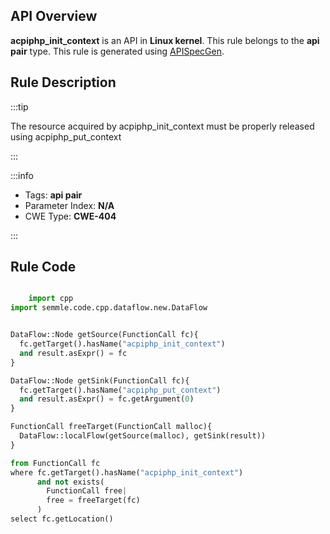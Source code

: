 ---
---


## API Overview
**acpiphp_init_context** is an API in **Linux kernel**. This rule belongs to the **api pair** type. This rule is generated using [APISpecGen](../../tools/APISpecGen).
## Rule Description

:::tip

The resource acquired by acpiphp_init_context must be properly released using acpiphp_put_context

:::

:::info

- Tags: **api pair**
- Parameter Index: **N/A**
- CWE Type: **CWE-404**

:::

## Rule Code
```python

    import cpp
import semmle.code.cpp.dataflow.new.DataFlow


DataFlow::Node getSource(FunctionCall fc){
  fc.getTarget().hasName("acpiphp_init_context")
  and result.asExpr() = fc
}

DataFlow::Node getSink(FunctionCall fc){
  fc.getTarget().hasName("acpiphp_put_context")
  and result.asExpr() = fc.getArgument(0)
}

FunctionCall freeTarget(FunctionCall malloc){
  DataFlow::localFlow(getSource(malloc), getSink(result))
}

from FunctionCall fc
where fc.getTarget().hasName("acpiphp_init_context")
      and not exists(
        FunctionCall free| 
        free = freeTarget(fc)
      )
select fc.getLocation()

    
```